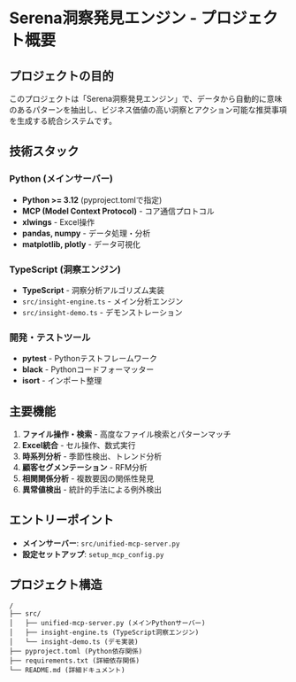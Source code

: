 # Serena洞察発見エンジン - プロジェクト概要

## プロジェクトの目的
このプロジェクトは「Serena洞察発見エンジン」で、データから自動的に意味のあるパターンを抽出し、ビジネス価値の高い洞察とアクション可能な推奨事項を生成する統合システムです。

## 技術スタック

### Python (メインサーバー)
- **Python >= 3.12** (pyproject.tomlで指定)
- **MCP (Model Context Protocol)** - コア通信プロトコル
- **xlwings** - Excel操作
- **pandas, numpy** - データ処理・分析
- **matplotlib, plotly** - データ可視化

### TypeScript (洞察エンジン)
- **TypeScript** - 洞察分析アルゴリズム実装
- `src/insight-engine.ts` - メイン分析エンジン
- `src/insight-demo.ts` - デモンストレーション

### 開発・テストツール
- **pytest** - Pythonテストフレームワーク
- **black** - Pythonコードフォーマッター
- **isort** - インポート整理

## 主要機能
1. **ファイル操作・検索** - 高度なファイル検索とパターンマッチ
2. **Excel統合** - セル操作、数式実行
3. **時系列分析** - 季節性検出、トレンド分析
4. **顧客セグメンテーション** - RFM分析
5. **相関関係分析** - 複数要因の関係性発見
6. **異常値検出** - 統計的手法による例外検出

## エントリーポイント
- **メインサーバー**: `src/unified-mcp-server.py`
- **設定セットアップ**: `setup_mcp_config.py`

## プロジェクト構造
```
/
├── src/
│   ├── unified-mcp-server.py (メインPythonサーバー)
│   ├── insight-engine.ts (TypeScript洞察エンジン)
│   └── insight-demo.ts (デモ実装)
├── pyproject.toml (Python依存関係)
├── requirements.txt (詳細依存関係)
└── README.md (詳細ドキュメント)
```